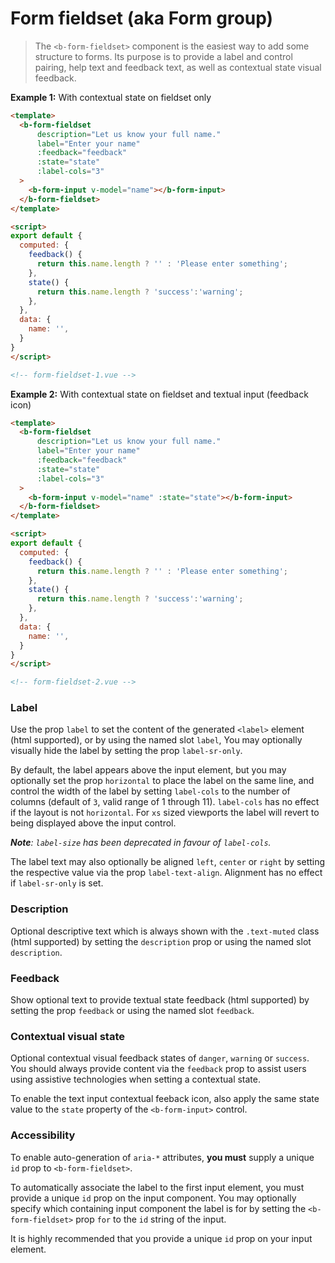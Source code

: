 # Form fieldset (aka Form group)

> The `<b-form-fieldset>` component is the easiest way to add some structure to forms. Its
purpose is to provide a label and control pairing, help text and feedback text, as well
as contextual state visual feedback.

**Example 1:** With contextual state on fieldset only
```html
<template>
  <b-form-fieldset
      description="Let us know your full name."
      label="Enter your name"
      :feedback="feedback" 
      :state="state"
      :label-cols="3"
  >
    <b-form-input v-model="name"></b-form-input>
  </b-form-fieldset>
</template>

<script>
export default {
  computed: {
    feedback() {
      return this.name.length ? '' : 'Please enter something';
    },
    state() {
      return this.name.length ? 'success':'warning';
    },
  },
  data: {
    name: '',
  }
}
</script>

<!-- form-fieldset-1.vue -->
```


**Example 2:** With contextual state on fieldset and textual input (feedback icon)
```html
<template>
  <b-form-fieldset
      description="Let us know your full name."
      label="Enter your name"
      :feedback="feedback" 
      :state="state"
      :label-cols="3"
  >
    <b-form-input v-model="name" :state="state"></b-form-input>
  </b-form-fieldset>
</template>

<script>
export default {
  computed: {
    feedback() {
      return this.name.length ? '' : 'Please enter something';
    },
    state() {
      return this.name.length ? 'success':'warning';
    },
  },
  data: {
    name: '',
  }
}
</script>

<!-- form-fieldset-2.vue -->
```

### Label
Use the prop `label` to set the content of the generated `<label>` element (html supported),
or by using the named slot `label`, You may optionally visually hide the label by setting
the prop `label-sr-only`.

By default, the label appears above the input element, but you may optionally set
the prop `horizontal` to place the label on the same line, and control the width
of the label by setting `label-cols` to the number of columns (default of `3`,
valid range of 1 through 11). `label-cols` has no effect if the layout is
not `horizontal`. For `xs` sized viewports the label will revert to being displayed
above the input control.

_**Note**: `label-size` has been deprecated in favour of `label-cols`._

The label text may also optionally be aligned `left`, `center` or `right` by setting
the respective value via the prop `label-text-align`. Alignment has no effect if
`label-sr-only` is set.

### Description
Optional descriptive text which is always shown with the `.text-muted` class
(html supported) by setting the `description` prop or using the named slot `description`.

### Feedback
Show optional text to provide textual state feedback (html supported) by setting the
prop `feedback` or using the named slot `feedback`.

### Contextual visual state
Optional contextual visual feedback states of `danger`, `warning` or `success`.
You should always provide content via the `feedback` prop to assist users
using assistive technologies when setting a contextual state.

To enable the text input contextual feeback icon, also apply the same state
value to the `state` property of the `<b-form-input>` control.

### Accessibility
To enable auto-generation of `aria-*` attributes, **you must** supply a unique `id`
prop to `<b-form-fieldset>`.

To automatically associate the label to the first input element, you must provide
a unique `id` prop on the input component. You may optionally specify which containing
input component the label is for by setting the `<b-form-fieldset>` prop `for` to the
`id` string of the input.

It is highly recommended that you provide a unique `id` prop on your input element.
